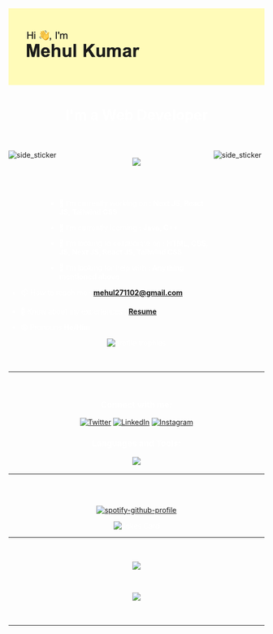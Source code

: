 <div align="center"><img src="/header.png"></img></div>

<h1 align="center" span style="color:white">I'm a Web Developer</h1>
<br>
<br>
<img align="right"  width=100px height=250px alt="side_sticker" src="https://media.giphy.com/media/TEnXkcsHrP4YedChhA/giphy.gif" />
<img align="left"  width=100px height=250px alt="side_sticker" src="https://media.giphy.com/media/TEnXkcsHrP4YedChhA/giphy.gif" />

<p align="center" ><img 
 src="https://i.giphy.com/media/v1.Y2lkPTc5MGI3NjExcW1rN2k3NnA3OWJneXRmNTYyaWplMzh6MXI4aTIxemt5YXc5d25sdyZlcD12MV9pbnRlcm5hbF9naWZfYnlfaWQmY3Q9cw/zbMRZx113HKBkeCwrm/giphy.gif" width="30%"></p>
 <br>
 <br>
 <span style="color:white">

- 🔭 I’m currently working on : **Next JS, React JS, Tailwind CSS**

- 🌱 I’m currently learning : **Java, C++**

- 👯 I’m looking to collaborate on : **HTML, CSS, JS, Next JS, React JS, Tailwind CSS**

- 🤝 I’m looking for help with : **Anything mentioned above**

- 📫 How to reach me : **mehul271102@gmail.com**

- 📄 Know about my experiences : <a href="https://drive.google.com/file/d/1eKo73HjQ0TzLx7m9zCgFam0GWfv-ZspV/view?usp=sharing">**Resume**</a>

- 😄 Pronouns **He/Him**

<div align="center" style="text-align:center;">
  <img height="120px" src="https://github-profile-trophy.vercel.app/?username=mehul2711&row=2&theme=matrix" alt="profile trophies">
</div>
<br>
<br>
<hr>
<br>
<p align="center">
<h3 align="center">Connect with me:</h3>
<p align="center">
 <a href="https://twitter.com/mehulkumar_27"><img src="https://skillicons.dev/icons?i=twitter" alt="Twitter" /></a>
    <a href="https://linkedin.com/in/mehulkumar27"><img src="https://skillicons.dev/icons?i=linkedin" alt="LinkedIn"/></a>
    <a href="https://instagram.com/mehul_27"><img src="https://skillicons.dev/icons?i=instagram" alt="Instagram"/></a>


<h3 align="center">Languages and Tools:</h3>
<p align="center">
  <a href="https://skillicons.dev">
    <img src="https://skillicons.dev/icons?i=c,cpp,python,html,css,js,java,tailwind,bootstrap,express,nodejs,react,nextjs,mongodb,sql,git,figma,postman,wordpress" />
  </a>
</p>

<hr>
<br>
<br>
<div align= "center">
 
[![spotify-github-profile](https://spotify-github-profile.kittinanx.com/api/view?uid=317ltgw3bjta3dijarywwy6jemzy&cover_image=true&theme=default&show_offline=false&background_color=000000&interchange=true&bar_color_cover=true)](https://spotify-github-profile.kittinanx.com/api/view?uid=317ltgw3bjta3dijarywwy6jemzy&redirect=true)
 
</div>

<div align="center">
 
![Jokes Card](https://readme-jokes.vercel.app/api)

</div>
<hr>
<br>
<p align="center">
<img align="center" height="200px" src="https://github-readme-stats.vercel.app/api?username=Mehul2711&show_icons=true&theme=chartreuse-dark"/></a></p>
<br>
<p align="center">
  <img height="200px" src="https://github-readme-stats-eight-theta.vercel.app/api/top-langs/?username=Mehul2711&layout=compact&langs_count=8&theme=chartreuse-dark"/></p>
  
<br>
<hr>
<br>
